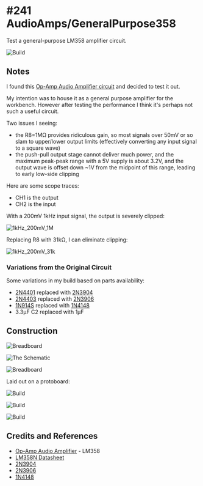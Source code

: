 # #241 AudioAmps/GeneralPurpose358

Test a general-purpose LM358 amplifier circuit.

![Build](./assets/GeneralPurpose358_build.jpg?raw=true)

## Notes

I found this [Op-Amp Audio Amplifier circuit](http://www.techlib.com/electronics/audioamps.html#op-amp)
and decided to test it out.

My intention was to house it as a general purpose amplifier for the workbench.
However after testing the performance I think it's perhaps not such a useful circuit.

Two issues I seeing:

* the R8=1MΩ provides ridiculous gain, so most signals over 50mV or so slam to upper/lower output limits (effectively converting any input signal to a square wave)
* the push-pull output stage cannot deliver much power, and the maximum peak-peak range with a 5V supply is about 3.2V, and the output wave is offset down ~1V from the midpoint of this range, leading to early low-side clipping

Here are some scope traces:
* CH1 is the output
* CH2 is the input

With a 200mV 1kHz input signal, the output is severely clipped:

![1kHz_200mV_1M](./assets/1kHz_200mV_1M.gif?raw=true)

Replacing R8 with 31kΩ, I can eliminate clipping:

![1kHz_200mV_31k](./assets/1kHz_200mV_31k.gif?raw=true)


### Variations from the Original Circuit

Some variations in my build based on parts availability:

* [2N4401](http://parts.io/detail/5416234/2N4401) replaced with [2N3904](http://parts.io/detail/5427230/2N3904)
* [2N4403](http://parts.io/detail/5374893/2N4403) replaced with [2N3906](http://parts.io/detail/5348716/2N3906)
* [1N914S](http://parts.io/detail/9136148/1N914S) replaced with [1N4148](http://parts.io/detail/181859216/1N4148)
* 3.3µF C2 replaced with 1µF

## Construction

![Breadboard](./assets/GeneralPurpose358_bb.jpg?raw=true)

![The Schematic](./assets/GeneralPurpose358_schematic.jpg?raw=true)

![Breadboard](./assets/GeneralPurpose358_breadboard_build.jpg?raw=true)

Laid out on a protoboard:

![Build](./assets/GeneralPurpose358_protoboard_layout.jpg?raw=true)

![Build](./assets/GeneralPurpose358_build.jpg?raw=true)

![Build](./assets/GeneralPurpose358_build_rear.jpg?raw=true)

## Credits and References
* [Op-Amp Audio Amplifier](http://www.techlib.com/electronics/audioamps.html#op-amp) - LM358
* [LM358N Datasheet](http://www.futurlec.com/Linear/LM358N.shtml)
* [2N3904](http://parts.io/detail/5427230/2N3904)
* [2N3906](http://parts.io/detail/5427230/2N3904)
* [1N4148](http://parts.io/detail/181859216/1N4148)
